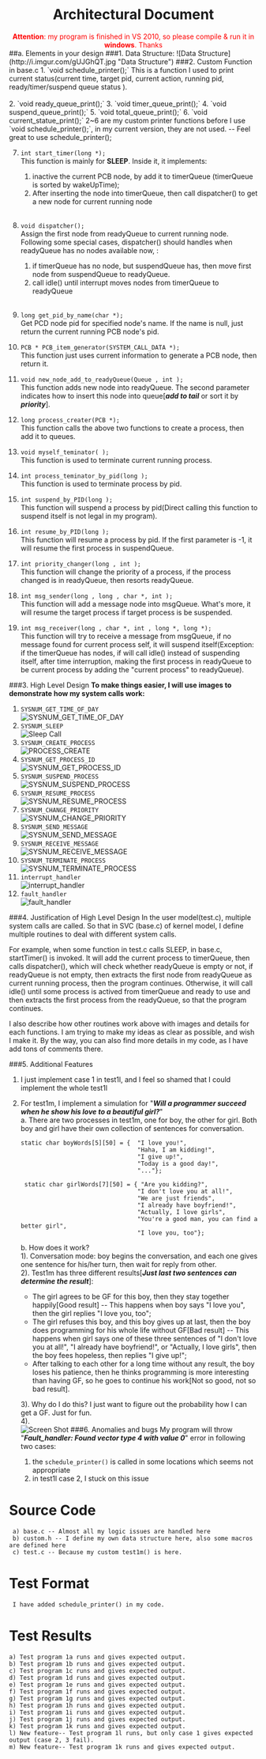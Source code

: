 <h1 style="text-align:center;">Architectural Document </h1>
<section style="text-align:center; color:red"><b>Attention</b>: my program is finished in VS 2010, so please compile & run it in <b>windows</b>. Thanks</section>
##a. Elements in your design
###1. Data Structure:
![Data Structure](http://i.imgur.com/gUJGhQT.jpg "Data Structure")
###2. Custom Function in base.c
1. `void schedule_printer();`   
This is a function I used to print current status(current time, target pid, current action, running pid, ready/timer/suspend queue status ).   <br/><br/>
2. `void ready_queue_print();`
3. `void timer_queue_print();`
4. `void suspend_queue_print();`
5. `void total_queue_print();`
6. `void current_statue_print();`    
2~6 are my custom printer functions before I use `void schedule_printer();`, in my current version, they are not used. -- Feel great to use schedule_printer();

7. `int start_timer(long *);`   
This function is mainly for **SLEEP**. Inside it, it implements:    
	1. inactive the current PCB node, by add it to timerQueue (timerQueue is sorted by wakeUpTime); 
	2. After inserting the node into timerQueue, then call dispatcher() to get a new node for current running node <br/><br/>
	
8. `void dispatcher();`    
Assign the first node from readyQueue to current running node. Following some special cases, dispatcher() should handles when readyQueue has no nodes available now, :    
	1. if timerQueue has no node, but suspendQueue has, then move first node from suspendQueue to readyQueue.
	2. call idle() until interrupt moves nodes from timerQueue to readyQueue<br/><br/>

9. `long get_pid_by_name(char *);`  
Get PCD node pid for specified node's name. If the name is null, just return the current running PCB node's pid.

10. `PCB * PCB_item_generator(SYSTEM_CALL_DATA *);`    
This function just uses current information to generate a PCB node, then return it.

11. `void new_node_add_to_readyQueue(Queue , int );`     
This function adds new node into readyQueue. The second parameter indicates how to insert this node into queue[***add to tail*** or sort it by ***priority***].

12. `long process_creater(PCB *);`      
This function calls the above two functions to create a process, then add it to queues.

13. `void myself_teminator( );`    
This function is used to terminate current running process.

14. `int process_teminator_by_pid(long );`    
This function is used to terminate  process by pid.

15. `int suspend_by_PID(long );`   
This function will suspend a process by pid(Direct calling this function to suspend itself is not legal in my program).

16. `int resume_by_PID(long );`   
This function will resume a process by pid. If the first parameter is -1, it will resume the first process in suspendQueue.

17. `int priority_changer(long , int );`     
This function will change the priority of a process, if the process changed is in readyQueue, then resorts readyQueue. 

18. `int msg_sender(long , long , char *, int );`     
This function will add a message node into msgQueue. What's more, it will resume the target process if target process is be suspended.

19. `int msg_receiver(long , char *, int , long *, long *);`    
This function will try to receive a message from msgQueue, if no message found for current process self, it will suspend itself(Exception: if the timerQueue has nodes, if will call idle() instead of suspending itself, after time interruption, making the first process in readyQueue to be current process by adding the "current process" to readyQueue).

###3. High Level Design
**To make things easier, I will use images to demonstrate how my system calls work:**    

1. `SYSNUM_GET_TIME_OF_DAY`    
![SYSNUM_GET_TIME_OF_DAY](http://i.imgur.com/t4zzHIU.jpg "SYSNUM_GET_TIME_OF_DAY")
2. `SYSNUM_SLEEP`  
![Sleep Call](http://i.imgur.com/eMo8yci.jpg "SYSNUM_SLEEP")
3. `SYSNUM_CREATE_PROCESS`    
![PROCESS_CREATE](http://i.imgur.com/g3I03ly.jpg "SYSNUM_CREATE_PROCESS")
4. `SYSNUM_GET_PROCESS_ID`   
![](http://i.imgur.com/iccFYab.jpg "SYSNUM_GET_PROCESS_ID")
5. `SYSNUM_SUSPEND_PROCESS`    
![SYSNUM_SUSPEND_PROCESS](http://i.imgur.com/b5SM0Rc.jpg "SYSNUM_SUSPEND_PROCESS")
6. `SYSNUM_RESUME_PROCESS`     
![SYSNUM_RESUME_PROCESS](http://i.imgur.com/EzldeKq.jpg "SYSNUM_RESUME_PROCESS")
7. `SYSNUM_CHANGE_PRIORITY`    
![SYSNUM_CHANGE_PRIORITY](http://i.imgur.com/WgoilY7.jpg "SYSNUM_CHANGE_PRIORITY")
8. `SYSNUM_SEND_MESSAGE`     
![SYSNUM_SEND_MESSAGE](http://i.imgur.com/Tt2sl15.jpg "SYSNUM_SEND_MESSAGE")
9. `SYSNUM_RECEIVE_MESSAGE`     
![SYSNUM_RECEIVE_MESSAGE](http://i.imgur.com/BmlcX7G.jpg "SYSNUM_RECEIVE_MESSAGE")
10. `SYSNUM_TERMINATE_PROCESS`     
![SYSNUM_TERMINATE_PROCESS](http://i.imgur.com/46gEVXd.jpg "SYSNUM_TERMINATE_PROCESS")  
11. `interrupt_handler`    
![interrupt_handler](http://i.imgur.com/grvMXg4.jpg "interrupt_handler")
12. `fault_handler`    
![fault_handler](http://i.imgur.com/nOIz5ts.jpg "fault_handler")    

###4. Justification of High Level Design
In the user model(test.c), multiple system calls are called. So that in SVC (base.c) of kernel model, I define multiple routines to deal with different system calls.   

For example, when some function in test.c calls SLEEP, in base.c, startTimer() is invoked. It will add the current process to timerQueue, then calls dispatcher(), which will check whether readyQueue is empty or not, if readyQueue is not empty, then extracts the first node from readyQueue as current running process, then the program continues. Otherwise, it will call idle() until some process is actived from timerQueue and ready to use and then extracts the first process from the readyQueue, so that the program continues.

I also describe how other routines work above with images and details for each functions. I am trying to make my ideas as clear as possible, and wish I make it. By the way, you can also find more details in my code, as I have add tons of comments there.   

###5. Additional Features
1. I just implement case 1 in test1l, and I feel so shamed that I could implement the whole test1l
2. For test1m, I implement a simulation for "***Will a programmer succeed when he show his love to a beautiful girl?***"   
	a. There are two processes in test1m, one for boy, the other for girl. Both boy and girl have their own collection of sentences for conversation. 
	<pre><code>static char boyWords[5][50] = {  "I love you!", 
                                 	"Haha, I am kidding!", 
                                 	"I give up!", 
                                 	"Today is a good day!", 
                                	"..."};    

	static char girlWords[7][50] = { "Are you kidding?", 
                                 	"I don't love you at all!", 
                                 	"We are just friends",
                                 	"I already have boyfriend!", 
                                 	"Actually, I love girls",
                                 	"You're a good man, you can find a better girl",
                                 	"I love you, too"}; </code></pre>    


	b.  How does it work?   
	1). Conversation mode: boy begins the conversation, and each one gives one sentence for his/her turn, then wait for reply from other.    
	2).  Test1m has three different results[***Just last two sentences can determine the result***]:  
	- The girl agrees to be GF for this boy, then they stay together happily[Good result] -- This happens when boy says "I love you", then the girl replies "I love you, too";      
	- The girl refuses this boy, and this boy gives up at last, then the boy does programming for his whole life without GF[Bad result] -- This happens when girl says one of these three sentences of "I don't love you at all!", "I already have boyfriend!", or "Actually, I love girls", then the boy fees hopeless, then replies "I give up!";            
	- After talking to each other for a long time without any result, the boy loses his patience, then he thinks programming is more interesting than having GF, so he goes to continue his work[Not so good, not so bad result].   
	
	3). Why do I do this? I just want to figure out the probability how I can get a GF. Just for fun.  
	4).        
![Screen Shot](http://i.imgur.com/9BuoXeF.jpg "Happy Ending")
###6. Anomalies and bugs
My program will throw "***Fault_handler: Found vector type 4 with value 0***" error in following two cases:    
	1. the `schedule_printer()` is called in some locations which seems not appropriate  
	2. in test1l case 2, I stuck on this issue

Source Code
========

     a) base.c -- Almost all my logic issues are handled here
     b) custom.h -- I define my own data structure here, also some macros are defined here
	 c) test.c -- Because my custom test1m() is here.

Test Format
=======
     I have added schedule_printer() in my code.

Test Results
======
	a) Test program 1a runs and gives expected output.
	b) Test program 1b runs and gives expected output.
    c) Test program 1c runs and gives expected output.
    d) Test program 1d runs and gives expected output.
    e) Test program 1e runs and gives expected output.
    f) Test program 1f runs and gives expected output.
    g) Test program 1g runs and gives expected output.
    h) Test program 1h runs and gives expected output.
    i) Test program 1i runs and gives expected output.
    j) Test program 1j runs and gives expected output.
    k) Test program 1k runs and gives expected output.
    l) New feature-- Test program 1l runs, but only case 1 gives expected output (case 2, 3 fail).
	m) New feature-- Test program 1k runs and gives expected output.
